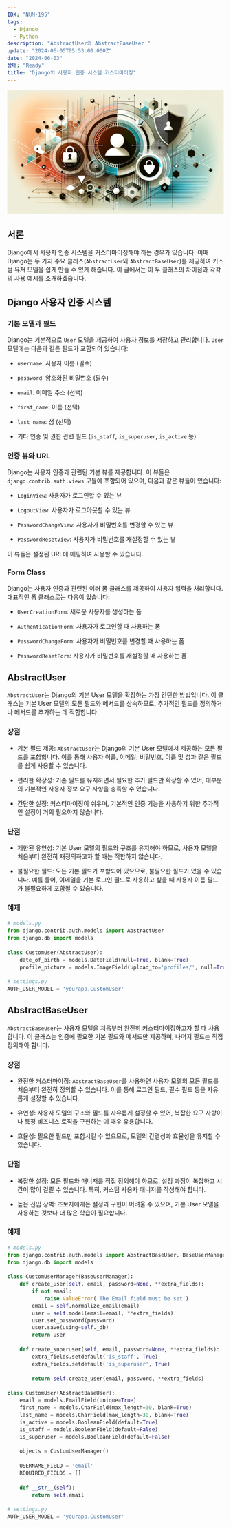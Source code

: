 ```yaml
---
IDX: "NUM-195"
tags:
  - Django
  - Python
description: "AbstractUser와 AbstractBaseUser "
update: "2024-06-05T05:53:00.000Z"
date: "2024-06-03"
상태: "Ready"
title: "Django의 사용자 인증 시스템 커스터마이징"
---
```

![](image1.png)
## 서론

Django에서 사용자 인증 시스템을 커스터마이징해야 하는 경우가 있습니다. 이때 Django는 두 가지 주요 클래스(`AbstractUser`와 `AbstractBaseUser`)를 제공하여 커스텀 유저 모델을 쉽게 만들 수 있게 해줍니다.  이 글에서는 이 두 클래스의 차이점과 각각의 사용 예시를 소개하겠습니다.

## Django 사용자 인증 시스템

### 기본 모델과 필드

Django는 기본적으로 `User` 모델을 제공하여 사용자 정보를 저장하고 관리합니다. `User` 모델에는 다음과 같은 필드가 포함되어 있습니다:

- `username`: 사용자 이름 (필수)

- `password`: 암호화된 비밀번호 (필수)

- `email`: 이메일 주소 (선택)

- `first_name`: 이름 (선택)

- `last_name`: 성 (선택)

- 기타 인증 및 권한 관련 필드 (`is_staff`, `is_superuser`, `is_active` 등)

### 인증 뷰와 URL

Django는 사용자 인증과 관련된 기본 뷰를 제공합니다. 이 뷰들은 `django.contrib.auth.views` 모듈에 포함되어 있으며, 다음과 같은 뷰들이 있습니다:

- `LoginView`: 사용자가 로그인할 수 있는 뷰

- `LogoutView`: 사용자가 로그아웃할 수 있는 뷰

- `PasswordChangeView`: 사용자가 비밀번호를 변경할 수 있는 뷰

- `PasswordResetView`: 사용자가 비밀번호를 재설정할 수 있는 뷰

이 뷰들은 설정된 URL에 매핑하여 사용할 수 있습니다.

### Form Class

Django는 사용자 인증과 관련된 여러 폼 클래스를 제공하여 사용자 입력을 처리합니다. 대표적인 폼 클래스로는 다음이 있습니다:

- `UserCreationForm`: 새로운 사용자를 생성하는 폼

- `AuthenticationForm`: 사용자가 로그인할 때 사용하는 폼

- `PasswordChangeForm`: 사용자가 비밀번호를 변경할 때 사용하는 폼

- `PasswordResetForm`: 사용자가 비밀번호를 재설정할 때 사용하는 폼

## AbstractUser

`AbstractUser`는 Django의 기본 User 모델을 확장하는 가장 간단한 방법입니다. 이 클래스는 기본 User 모델의 모든 필드와 메서드를 상속하므로, 추가적인 필드를 정의하거나 메서드를 추가하는 데 적합합니다.

### 장점

- 기본 필드 제공: `AbstractUser`는 Django의 기본 User 모델에서 제공하는 모든 필드를 포함합니다. 이를 통해 사용자 이름, 이메일, 비밀번호, 이름 및 성과 같은 필드를 쉽게 사용할 수 있습니다.

- 편리한 확장성: 기존 필드를 유지하면서 필요한 추가 필드만 확장할 수 있어, 대부분의 기본적인 사용자 정보 요구 사항을 충족할 수 있습니다.

- 간단한 설정: 커스터마이징이 쉬우며, 기본적인 인증 기능을 사용하기 위한 추가적인 설정이 거의 필요하지 않습니다.

### 단점

- 제한된 유연성: 기본 User 모델의 필드와 구조를 유지해야 하므로, 사용자 모델을 처음부터 완전히 재정의하고자 할 때는 적합하지 않습니다.

- 불필요한 필드: 모든 기본 필드가 포함되어 있으므로, 불필요한 필드가 있을 수 있습니다. 예를 들어, 이메일을 기본 로그인 필드로 사용하고 싶을 때 사용자 이름 필드가 불필요하게 포함될 수 있습니다.

### 예제

```python
# models.py
from django.contrib.auth.models import AbstractUser
from django.db import models

class CustomUser(AbstractUser):
    date_of_birth = models.DateField(null=True, blank=True)
    profile_picture = models.ImageField(upload_to='profiles/', null=True, blank=True)

# settings.py
AUTH_USER_MODEL = 'yourapp.CustomUser'
```

## AbstractBaseUser

`AbstractBaseUser`는 사용자 모델을 처음부터 완전히 커스터마이징하고자 할 때 사용합니다. 이 클래스는 인증에 필요한 기본 필드와 메서드만 제공하며, 나머지 필드는 직접 정의해야 합니다.

### 장점

- 완전한 커스터마이징: `AbstractBaseUser`를 사용하면 사용자 모델의 모든 필드를 처음부터 완전히 정의할 수 있습니다. 이를 통해 로그인 필드, 필수 필드 등을 자유롭게 설정할 수 있습니다.

- 유연성: 사용자 모델의 구조와 필드를 자유롭게 설정할 수 있어, 복잡한 요구 사항이나 특정 비즈니스 로직을 구현하는 데 매우 유용합니다.

- 효율성: 필요한 필드만 포함시킬 수 있으므로, 모델의 간결성과 효율성을 유지할 수 있습니다.

### 단점

- 복잡한 설정: 모든 필드와 매니저를 직접 정의해야 하므로, 설정 과정이 복잡하고 시간이 많이 걸릴 수 있습니다. 특히, 커스텀 사용자 매니저를 작성해야 합니다.

- 높은 진입 장벽: 초보자에게는 설정과 구현이 어려울 수 있으며, 기본 User 모델을 사용하는 것보다 더 많은 학습이 필요합니다.

### 예제

```python
# models.py
from django.contrib.auth.models import AbstractBaseUser, BaseUserManager
from django.db import models

class CustomUserManager(BaseUserManager):
    def create_user(self, email, password=None, **extra_fields):
        if not email:
            raise ValueError('The Email field must be set')
        email = self.normalize_email(email)
        user = self.model(email=email, **extra_fields)
        user.set_password(password)
        user.save(using=self._db)
        return user

    def create_superuser(self, email, password=None, **extra_fields):
        extra_fields.setdefault('is_staff', True)
        extra_fields.setdefault('is_superuser', True)

        return self.create_user(email, password, **extra_fields)

class CustomUser(AbstractBaseUser):
    email = models.EmailField(unique=True)
    first_name = models.CharField(max_length=30, blank=True)
    last_name = models.CharField(max_length=30, blank=True)
    is_active = models.BooleanField(default=True)
    is_staff = models.BooleanField(default=False)
    is_superuser = models.BooleanField(default=False)

    objects = CustomUserManager()

    USERNAME_FIELD = 'email'
    REQUIRED_FIELDS = []

    def __str__(self):
        return self.email

# settings.py
AUTH_USER_MODEL = 'yourapp.CustomUser'
```



